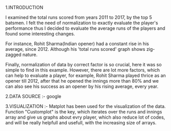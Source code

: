 1.INTRODUCTION

I examined the total runs scored from years 2011 to 2017, by the top 5 batsmen. I felt the need of normalization to exactly evaluate the player's performance thus I decided to evaluate the average runs of the players and found some interesting changes.

For instance, Rohit Sharma(Indian opener)  had a constant rise in his average, since 2012. Although his 'total runs scored' graph shows zig-zagged nature. 

Finally, normalization of data by correct factor is so crucial, here it was so simple to find in this example. However, there are lot more factors, which can help to evaluate a player, for example, Rohit Sharma played thrice as an opener till 2012, after that he opened the innings more than 80% and we can also see his success as an opener by his rising average, every year.

2.DATA SOURCE :- google 

3.VISUALIZATION :-  Matplot has been used for the visualization of the data. Function "Customplot"
is the key, which iterates over the runs and innings array and give us graphs about evry player, which also reduce lot of codes, and will be really helpfull and usefull, with the increasing size of arrays.

